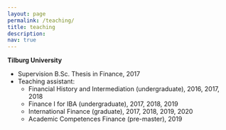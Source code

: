 ```yaml
---
layout: page
permalink: /teaching/
title: teaching
description: 
nav: true
---
```


**Tilburg University**
* Supervision B.Sc. Thesis in Finance, 2017 
* Teaching assistant: 
    - Financial History and Intermediation (undergraduate), 2016, 2017, 2018 
    - Finance I for IBA (undergraduate), 2017, 2018, 2019
    - International Finance (graduate), 2017, 2018, 2019, 2020
    - Academic Competences Finance (pre-master), 2019
